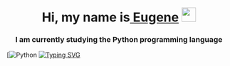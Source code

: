 <h1 align="center">Hi, my name is<a href="https://solsdev.site/" target="_blank"> Eugene</a> 
<img src="https://github.com/blackcater/blackcater/raw/main/images/Hi.gif" height="32"/></h1>
<h3 align="center">I am currently studying the Python  programming language</h3>


[![Python](https://img.shields.io/badge/python-3670A0?style=for-the-badge&logo=python&logoColor=ffdd54)
[![Typing SVG](https://readme-typing-svg.herokuapp.com?vCenter=true&lines=Telegram%3A+%40stirel)](https://git.io/typing-svg)
